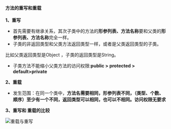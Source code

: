 #### 方法的重写和重载

**1、重写**

- 首先需要有继承关系，其次子类中的方法的**形参列表、方法名称**要和父类的**形参列表、方法名称**完全一样。
- 子类的非返回类型和父类方法返回类型一样，或者是父类返回类型的子类。

比如父类返回类型是Object ，子类的返回类型是String。

- 子类方法不能缩小父类方法的访问权限:**public > protected > default>private**



**2、重载**

- 发生范围：在同一个类中，**方法名需要相同，形参列表不同，（类型、个数、顺序）至少有一个不同，返回类型可以相同，也可以不相同。访问权限无要求**



**3、重写和 重载的比较**

![重载与重写](https://s1.ax1x.com/2022/07/08/j0Ti6K.png)



